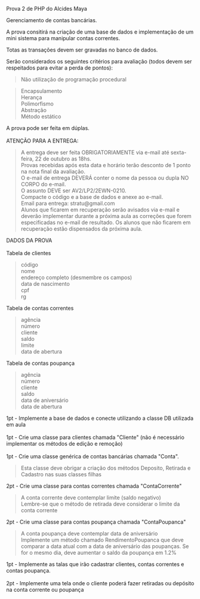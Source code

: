 Prova 2 de PHP do Alcides Maya



Gerenciamento de contas bancárias.

A prova consitirá na criação de uma base de dados e implementação de um mini sistema para manipular contas correntes.

Totas as transações devem ser gravadas no banco de dados.

Serão considerados os seguintes critérios para avaliação (todos devem ser respeitados para evitar a perda de pontos):
> Não utilização de programação procedural<br>
<blockquote>Encapsulamento<br>
Herança<br>
Polimorfismo<br>
Abstração<br>
Método estático<br></blockquote>

A prova pode ser feita em dúplas.<br>
<br>
ATENÇÃO PARA A ENTREGA:<br>
<blockquote>A entrega deve ser feita OBRIGATORIAMENTE via e-mail até sexta-feira, 22 de outubro as 18hs.<br>
Provas recebidas após esta data e horário terão desconto de 1 ponto na nota final da avaliação.<br>
O e-mail de entrega DEVERÁ conter o nome da pessoa ou dupla NO CORPO do e-mail.<br>
O assunto DEVE ser AV2/LP2/2EWN-0210.<br>
Compacte o código e a base de dados e anexe ao e-mail.<br>
Email para entrega: stratu@gmail.com<br>
Alunos que ficarem em recuperação serão avisados via e-mail e deverão implementar durante a próxima aula as correções que forem especificadas no e-mail de resultado. Os alunos que não ficarem em recuperação estão dispensados da próxima aula.</blockquote>


DADOS DA PROVA<br>
<br>
Tabela de clientes<br>
<blockquote>código<br>
nome<br>
endereço completo (desmembre os campos)<br>
data de nascimento<br>
cpf<br>
rg<br></blockquote>

Tabela de contas correntes<br>
<blockquote>agência<br>
número<br>
cliente<br>
saldo<br>
limite<br>
data de abertura<br></blockquote>

Tabela de contas poupança<br>
<blockquote>agência<br>
número<br>
cliente<br>
saldo<br>
data de aniversário<br>
data de abertura<br></blockquote>

1pt - Implemente a base de dados e conecte utilizando a classe DB utilizada em aula<br>
<br>
1pt - Crie uma classe para clientes chamada "Cliente" (não é necessário implementar os métodos de edição e remoção)<br>
<br>
1pt - Crie uma classe genérica de contas bancárias chamada "Conta".<br>
<blockquote>Esta classe deve obrigar a criação dos métodos Deposito, Retirada e Cadastro nas suas classes filhas</blockquote>

2pt - Crie uma classe para contas correntes chamada "ContaCorrente"<br>
<blockquote>A conta corrente deve contemplar limite (saldo negativo)<br>
Lembre-se que o método de retirada deve considerar o limite da conta corrente</blockquote>

2pt - Crie uma classe para contas poupança chamada "ContaPoupanca"<br>
<blockquote>A conta poupança deve contemplar data de aniversário<br>
Implemente um método chamado RendimentoPoupanca que deve comparar a data atual com a data de aniversário das poupanças. Se for o mesmo dia, deve aumentar o saldo da poupança em 1.2%</blockquote>

1pt - Implemente as talas que irão cadastrar clientes, contas correntes e contas poupança.<br>
<br>
2pt - Implemente uma tela onde o cliente poderá fazer retiradas ou depósito na conta corrente ou poupança